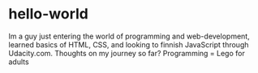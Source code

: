 # hello-world
Im a guy just entering the world of programming and web-development, learned basics of HTML, CSS, and looking to finnish JavaScript through Udacity.com. 
Thoughts on my journey so far? Programming = Lego for adults
